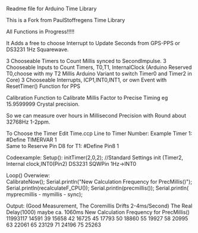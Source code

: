 Readme file for Arduino Time Library

This is a Fork from PaulStoffregens Time Library

All Functions in Progress!!!!!

It Adds a free to choose Interrupt to Update Seconds from GPS-PPS or DS3231 1Hz Squarewave.

3 Chooseable Timers to Count Millis synced to SecondImpulse.
3 Chooseable Inputs to Count Timers, T0,T1, InternalClock 
(Arduino Reserved T0,choose with my T2 Millis Arduino Variant to switch Timer0 and Timer2 in Core)
3 Chooseable Interrupts, ICP1,INT0,INT1, or own Event with ResetTimer() Function for PPS 

Calibration Function to Calibrate Millis Factor to Precise Timing eg 15.9599999 Crystal precision.


So we can measure over hours in Millisecond Precision with Round about 32768Hz 1-2ppm.

To Choose the Timer Edit Time.ccp Line to Timer Number:
Example Timer 1:
#Define TIMERVAR 1  
Same to Reserve Pin D8 for T1:
#Define Pin8 1

Codeexample:
Setup(): 
initTimer(2,0,2); //Standard Settings init (Timer2, Internal clock,INT0(Pin2) DS3231 SQWPin 1Hz->INT0

Loop() Overwiew:  
 CalibrateNow();
 Serial.println("New Calculation Frequency for PrecMillis()");
 Serial.println(recalculateF_CPU()); 
 Serial.println(precmillis());
 Serial.println( myprecmillis - mymillis - sync);
  
Output: (Good Measurement, The Coremillis Drifts 2-4ms/Second) The Real Delay(1000) maybe ca. 1060ms
New Calculation Frequency for PrecMillis()
11993117
14591
39
15658
42
16725
45
17793
50
18860
55
19927
58
20995
63
22061
65
23129
71
24196
75
25263




